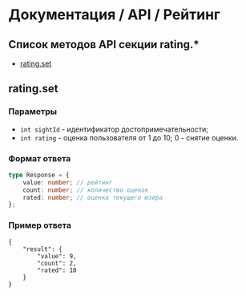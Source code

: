 # Документация / API / Рейтинг
## Список методов API секции rating.*
* [rating.set](#ratingset)

## rating.set
### Параметры
* `int sightId` - идентификатор достопримечательности;
* `int rating` - оценка пользователя от 1 до 10; 0 - снятие оценки.

### Формат ответа
```ts
type Response = {
    value: number; // рейтинг
    count: number; // количество оценок
    rated: number; // оценка текущего юзера
};
```

### Пример ответа
```json5
{
    "result": {
        "value": 9,
        "count": 2,
        "rated": 10
    }
}
```
